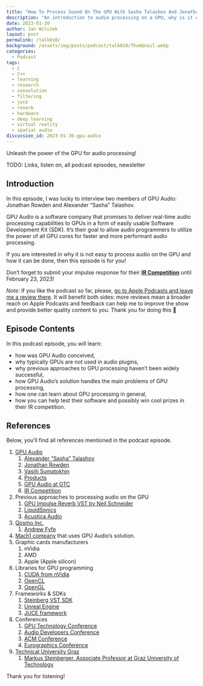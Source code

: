 ```yaml
---
title: "How To Process Sound On The GPU With Sasha Talashov And Jonathan Rowden From GPU Audio | WolfTalk #010"
description: "An introduction to audio processing on a GPU, why is it difficult, how to learn it, and how to write GPU-based plugins."
date: 2023-01-30
author: Jan Wilczek
layout: post
permalink: /talk010/
background: /assets/img/posts/podcast/talk010/Thumbnail.webp
categories:
  - Podcast
tags:
  - C
  - C++
  - learning
  - research
  - convolution
  - filtering
  - juce
  - reverb
  - hardware
  - deep learning
  - virtual reality
  - spatial audio
discussion_id: 2023-01-30-gpu-audio
---
```

Unleash the power of the GPU for audio processing!

TODO: Links, listen on, all podcast episodes, newsletter

## Introduction

In this episode, I was lucky to interview two members of GPU Audio: Jonathan Rowden and Alexander “Sasha” Talashov.

GPU Audio is a software company that promises to deliver real-time audio processing capabilities to GPUs in a form of easily usable Software Development Kit (SDK). It’s their goal to allow audio programmers to utilize the power of all GPU cores for faster and more performant audio processing.

If you are interested in why it is not easy to process audio on the GPU and how it can be done, then this episode is for you!

Don’t forget to submit your impulse response for their **[IR Competition](https://www.gpu.audio/ircompetition)** until February 23, 2023!

*Note:* If you like the podcast so far, please, [go to Apple Podcasts and leave me a review there](https://podcasts.apple.com/us/podcast/wolftalk-podcast-about-audio-programming-people-careers/id1595913701). It will benefit both sides: more reviews mean a broader reach on Apple Podcasts and feedback can help me to improve the show and provide better quality content to you. Thank you for doing this 🙏

## Episode Contents

In this podcast episode, you will learn:

- how was GPU Audio conceived,
- why typically GPUs are not used in audio plugins,
- why previous approaches to GPU processing haven’t been widely successful,
- how GPU Audio’s solution handles the main problems of GPU processing,
- how one can learn about GPU processing in general,
- how you can help test their software and possibly win cool prizes in their IR competition.

## References

Below, you’ll find all references mentioned in the podcast episode.

1. [GPU Audio](https://www.gpu.audio/)
    1. [Alexander “Sasha” Talashov](https://www.linkedin.com/in/alexander-sasha-talashov-39392053/)
    2. [Jonathan Rowden](https://www.linkedin.com/in/jonathanrowden/)
    3. [Vasilii Sumatokhin](https://www.linkedin.com/in/vasiliysumatokhin/)
    4. [Products](https://www.gpu.audio/products)
    5. [GPU Audio at GTC](https://www.nvidia.com/en-us/on-demand/session/gtcspring22-s41841/)
    6. [IR Competition](http://www.gpu.audio/ircompetition)
2. Previous approaches to processing audio on the GPU
    1. [GPU Impulse Reverb VST by Neil Schneider](https://gpuimpulsereverb.de/)
    2. [LiquidSonics](https://www.liquidsonics.com/)
    3. [Acustica Audio](https://www.acustica-audio.com/store)
3. [Qosmo Inc.](https://qosmo.jp/)
    1. [Andrew Fyfe](https://www.linkedin.com/in/andrewfyfe93/)
4. [Mach1 company](https://www.mach1.tech/) that uses GPU Audio’s solution.
5. Graphic cards manufacturers
    1. nVidia
    2. AMD
    3. Apple (Apple silicon)
6. Libraries for GPU programming
    1. [CUDA from nVidia](https://developer.nvidia.com/cuda-toolkit)
    2. [OpenCL](https://www.khronos.org/opencl/)
    3. [OpenGL](https://www.opengl.org/)
7. Frameworks & SDKs
    1. [Steinberg VST SDK](https://www.steinberg.net/vst-instruments/)
    2. [Unreal Engine](https://www.unrealengine.com/en-US)
    3. [JUCE framework](https://juce.com/)
8. Conferences
    1. [GPU Technology Conference](https://www.nvidia.com/gtc/)
    2. [Audio Developers Conference](https://audio.dev/)
    3. [ACM Conference](https://www.acm.org/conferences)
    4. [Eurographics Conference](https://www.eg.org/wp/)
9. [Technical University Graz](https://www.tugraz.at/en/home/)
    1. [Markus Steinberger, Associate Professor at Graz University of Technology](https://www.markussteinberger.net/)

Thank you for listening!
